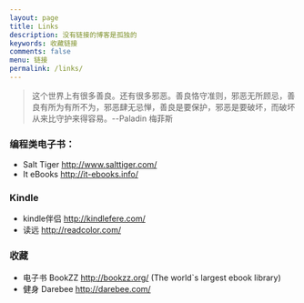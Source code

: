 ```yaml
---
layout: page
title: Links
description: 没有链接的博客是孤独的
keywords: 收藏链接
comments: false
menu: 链接
permalink: /links/
---
```


> 这个世界上有很多善良。还有很多邪恶。善良恪守准则，邪恶无所顾忌，善良有所为有所不为，邪恶肆无忌惮，善良是要保护，邪恶是要破坏，而破坏从来比守护来得容易。--Paladin 梅菲斯

### 编程类电子书：

* Salt Tiger <http://www.salttiger.com/>
* It eBooks <http://it-ebooks.info/>

### Kindle

* kindle伴侣 <http://kindlefere.com/>
* 读远 <http://readcolor.com/>

### 收藏

* 电子书 BookZZ <http://bookzz.org/> (The world`s largest ebook library)
* 健身 Darebee <http://darebee.com/>
